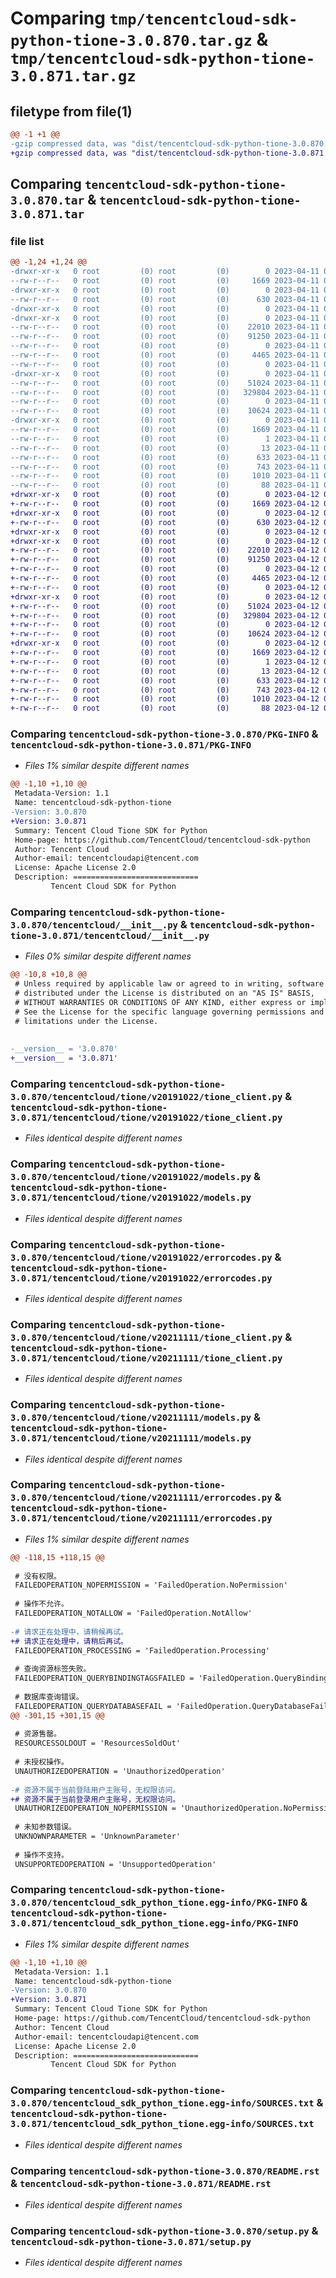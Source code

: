 # Comparing `tmp/tencentcloud-sdk-python-tione-3.0.870.tar.gz` & `tmp/tencentcloud-sdk-python-tione-3.0.871.tar.gz`

## filetype from file(1)

```diff
@@ -1 +1 @@
-gzip compressed data, was "dist/tencentcloud-sdk-python-tione-3.0.870.tar", last modified: Tue Apr 11 03:56:12 2023, max compression
+gzip compressed data, was "dist/tencentcloud-sdk-python-tione-3.0.871.tar", last modified: Wed Apr 12 00:44:07 2023, max compression
```

## Comparing `tencentcloud-sdk-python-tione-3.0.870.tar` & `tencentcloud-sdk-python-tione-3.0.871.tar`

### file list

```diff
@@ -1,24 +1,24 @@
-drwxr-xr-x   0 root         (0) root         (0)        0 2023-04-11 03:56:12.000000 tencentcloud-sdk-python-tione-3.0.870/
--rw-r--r--   0 root         (0) root         (0)     1669 2023-04-11 03:56:12.000000 tencentcloud-sdk-python-tione-3.0.870/PKG-INFO
-drwxr-xr-x   0 root         (0) root         (0)        0 2023-04-11 03:56:12.000000 tencentcloud-sdk-python-tione-3.0.870/tencentcloud/
--rw-r--r--   0 root         (0) root         (0)      630 2023-04-11 03:56:12.000000 tencentcloud-sdk-python-tione-3.0.870/tencentcloud/__init__.py
-drwxr-xr-x   0 root         (0) root         (0)        0 2023-04-11 03:56:12.000000 tencentcloud-sdk-python-tione-3.0.870/tencentcloud/tione/
-drwxr-xr-x   0 root         (0) root         (0)        0 2023-04-11 03:56:12.000000 tencentcloud-sdk-python-tione-3.0.870/tencentcloud/tione/v20191022/
--rw-r--r--   0 root         (0) root         (0)    22010 2023-04-11 03:56:12.000000 tencentcloud-sdk-python-tione-3.0.870/tencentcloud/tione/v20191022/tione_client.py
--rw-r--r--   0 root         (0) root         (0)    91250 2023-04-11 03:56:12.000000 tencentcloud-sdk-python-tione-3.0.870/tencentcloud/tione/v20191022/models.py
--rw-r--r--   0 root         (0) root         (0)        0 2023-04-11 03:56:12.000000 tencentcloud-sdk-python-tione-3.0.870/tencentcloud/tione/v20191022/__init__.py
--rw-r--r--   0 root         (0) root         (0)     4465 2023-04-11 03:56:12.000000 tencentcloud-sdk-python-tione-3.0.870/tencentcloud/tione/v20191022/errorcodes.py
--rw-r--r--   0 root         (0) root         (0)        0 2023-04-11 03:56:12.000000 tencentcloud-sdk-python-tione-3.0.870/tencentcloud/tione/__init__.py
-drwxr-xr-x   0 root         (0) root         (0)        0 2023-04-11 03:56:12.000000 tencentcloud-sdk-python-tione-3.0.870/tencentcloud/tione/v20211111/
--rw-r--r--   0 root         (0) root         (0)    51024 2023-04-11 03:56:12.000000 tencentcloud-sdk-python-tione-3.0.870/tencentcloud/tione/v20211111/tione_client.py
--rw-r--r--   0 root         (0) root         (0)   329804 2023-04-11 03:56:12.000000 tencentcloud-sdk-python-tione-3.0.870/tencentcloud/tione/v20211111/models.py
--rw-r--r--   0 root         (0) root         (0)        0 2023-04-11 03:56:12.000000 tencentcloud-sdk-python-tione-3.0.870/tencentcloud/tione/v20211111/__init__.py
--rw-r--r--   0 root         (0) root         (0)    10624 2023-04-11 03:56:12.000000 tencentcloud-sdk-python-tione-3.0.870/tencentcloud/tione/v20211111/errorcodes.py
-drwxr-xr-x   0 root         (0) root         (0)        0 2023-04-11 03:56:12.000000 tencentcloud-sdk-python-tione-3.0.870/tencentcloud_sdk_python_tione.egg-info/
--rw-r--r--   0 root         (0) root         (0)     1669 2023-04-11 03:56:12.000000 tencentcloud-sdk-python-tione-3.0.870/tencentcloud_sdk_python_tione.egg-info/PKG-INFO
--rw-r--r--   0 root         (0) root         (0)        1 2023-04-11 03:56:12.000000 tencentcloud-sdk-python-tione-3.0.870/tencentcloud_sdk_python_tione.egg-info/dependency_links.txt
--rw-r--r--   0 root         (0) root         (0)       13 2023-04-11 03:56:12.000000 tencentcloud-sdk-python-tione-3.0.870/tencentcloud_sdk_python_tione.egg-info/top_level.txt
--rw-r--r--   0 root         (0) root         (0)      633 2023-04-11 03:56:12.000000 tencentcloud-sdk-python-tione-3.0.870/tencentcloud_sdk_python_tione.egg-info/SOURCES.txt
--rw-r--r--   0 root         (0) root         (0)      743 2023-04-11 03:56:12.000000 tencentcloud-sdk-python-tione-3.0.870/README.rst
--rw-r--r--   0 root         (0) root         (0)     1010 2023-04-11 03:56:12.000000 tencentcloud-sdk-python-tione-3.0.870/setup.py
--rw-r--r--   0 root         (0) root         (0)       88 2023-04-11 03:56:12.000000 tencentcloud-sdk-python-tione-3.0.870/setup.cfg
+drwxr-xr-x   0 root         (0) root         (0)        0 2023-04-12 00:44:07.000000 tencentcloud-sdk-python-tione-3.0.871/
+-rw-r--r--   0 root         (0) root         (0)     1669 2023-04-12 00:44:07.000000 tencentcloud-sdk-python-tione-3.0.871/PKG-INFO
+drwxr-xr-x   0 root         (0) root         (0)        0 2023-04-12 00:44:07.000000 tencentcloud-sdk-python-tione-3.0.871/tencentcloud/
+-rw-r--r--   0 root         (0) root         (0)      630 2023-04-12 00:44:07.000000 tencentcloud-sdk-python-tione-3.0.871/tencentcloud/__init__.py
+drwxr-xr-x   0 root         (0) root         (0)        0 2023-04-12 00:44:07.000000 tencentcloud-sdk-python-tione-3.0.871/tencentcloud/tione/
+drwxr-xr-x   0 root         (0) root         (0)        0 2023-04-12 00:44:07.000000 tencentcloud-sdk-python-tione-3.0.871/tencentcloud/tione/v20191022/
+-rw-r--r--   0 root         (0) root         (0)    22010 2023-04-12 00:44:07.000000 tencentcloud-sdk-python-tione-3.0.871/tencentcloud/tione/v20191022/tione_client.py
+-rw-r--r--   0 root         (0) root         (0)    91250 2023-04-12 00:44:07.000000 tencentcloud-sdk-python-tione-3.0.871/tencentcloud/tione/v20191022/models.py
+-rw-r--r--   0 root         (0) root         (0)        0 2023-04-12 00:44:07.000000 tencentcloud-sdk-python-tione-3.0.871/tencentcloud/tione/v20191022/__init__.py
+-rw-r--r--   0 root         (0) root         (0)     4465 2023-04-12 00:44:07.000000 tencentcloud-sdk-python-tione-3.0.871/tencentcloud/tione/v20191022/errorcodes.py
+-rw-r--r--   0 root         (0) root         (0)        0 2023-04-12 00:44:07.000000 tencentcloud-sdk-python-tione-3.0.871/tencentcloud/tione/__init__.py
+drwxr-xr-x   0 root         (0) root         (0)        0 2023-04-12 00:44:07.000000 tencentcloud-sdk-python-tione-3.0.871/tencentcloud/tione/v20211111/
+-rw-r--r--   0 root         (0) root         (0)    51024 2023-04-12 00:44:07.000000 tencentcloud-sdk-python-tione-3.0.871/tencentcloud/tione/v20211111/tione_client.py
+-rw-r--r--   0 root         (0) root         (0)   329804 2023-04-12 00:44:07.000000 tencentcloud-sdk-python-tione-3.0.871/tencentcloud/tione/v20211111/models.py
+-rw-r--r--   0 root         (0) root         (0)        0 2023-04-12 00:44:07.000000 tencentcloud-sdk-python-tione-3.0.871/tencentcloud/tione/v20211111/__init__.py
+-rw-r--r--   0 root         (0) root         (0)    10624 2023-04-12 00:44:07.000000 tencentcloud-sdk-python-tione-3.0.871/tencentcloud/tione/v20211111/errorcodes.py
+drwxr-xr-x   0 root         (0) root         (0)        0 2023-04-12 00:44:07.000000 tencentcloud-sdk-python-tione-3.0.871/tencentcloud_sdk_python_tione.egg-info/
+-rw-r--r--   0 root         (0) root         (0)     1669 2023-04-12 00:44:07.000000 tencentcloud-sdk-python-tione-3.0.871/tencentcloud_sdk_python_tione.egg-info/PKG-INFO
+-rw-r--r--   0 root         (0) root         (0)        1 2023-04-12 00:44:07.000000 tencentcloud-sdk-python-tione-3.0.871/tencentcloud_sdk_python_tione.egg-info/dependency_links.txt
+-rw-r--r--   0 root         (0) root         (0)       13 2023-04-12 00:44:07.000000 tencentcloud-sdk-python-tione-3.0.871/tencentcloud_sdk_python_tione.egg-info/top_level.txt
+-rw-r--r--   0 root         (0) root         (0)      633 2023-04-12 00:44:07.000000 tencentcloud-sdk-python-tione-3.0.871/tencentcloud_sdk_python_tione.egg-info/SOURCES.txt
+-rw-r--r--   0 root         (0) root         (0)      743 2023-04-12 00:44:07.000000 tencentcloud-sdk-python-tione-3.0.871/README.rst
+-rw-r--r--   0 root         (0) root         (0)     1010 2023-04-12 00:44:07.000000 tencentcloud-sdk-python-tione-3.0.871/setup.py
+-rw-r--r--   0 root         (0) root         (0)       88 2023-04-12 00:44:07.000000 tencentcloud-sdk-python-tione-3.0.871/setup.cfg
```

### Comparing `tencentcloud-sdk-python-tione-3.0.870/PKG-INFO` & `tencentcloud-sdk-python-tione-3.0.871/PKG-INFO`

 * *Files 1% similar despite different names*

```diff
@@ -1,10 +1,10 @@
 Metadata-Version: 1.1
 Name: tencentcloud-sdk-python-tione
-Version: 3.0.870
+Version: 3.0.871
 Summary: Tencent Cloud Tione SDK for Python
 Home-page: https://github.com/TencentCloud/tencentcloud-sdk-python
 Author: Tencent Cloud
 Author-email: tencentcloudapi@tencent.com
 License: Apache License 2.0
 Description: ============================
         Tencent Cloud SDK for Python
```

### Comparing `tencentcloud-sdk-python-tione-3.0.870/tencentcloud/__init__.py` & `tencentcloud-sdk-python-tione-3.0.871/tencentcloud/__init__.py`

 * *Files 0% similar despite different names*

```diff
@@ -10,8 +10,8 @@
 # Unless required by applicable law or agreed to in writing, software
 # distributed under the License is distributed on an "AS IS" BASIS,
 # WITHOUT WARRANTIES OR CONDITIONS OF ANY KIND, either express or implied.
 # See the License for the specific language governing permissions and
 # limitations under the License.
 
 
-__version__ = '3.0.870'
+__version__ = '3.0.871'
```

### Comparing `tencentcloud-sdk-python-tione-3.0.870/tencentcloud/tione/v20191022/tione_client.py` & `tencentcloud-sdk-python-tione-3.0.871/tencentcloud/tione/v20191022/tione_client.py`

 * *Files identical despite different names*

### Comparing `tencentcloud-sdk-python-tione-3.0.870/tencentcloud/tione/v20191022/models.py` & `tencentcloud-sdk-python-tione-3.0.871/tencentcloud/tione/v20191022/models.py`

 * *Files identical despite different names*

### Comparing `tencentcloud-sdk-python-tione-3.0.870/tencentcloud/tione/v20191022/errorcodes.py` & `tencentcloud-sdk-python-tione-3.0.871/tencentcloud/tione/v20191022/errorcodes.py`

 * *Files identical despite different names*

### Comparing `tencentcloud-sdk-python-tione-3.0.870/tencentcloud/tione/v20211111/tione_client.py` & `tencentcloud-sdk-python-tione-3.0.871/tencentcloud/tione/v20211111/tione_client.py`

 * *Files identical despite different names*

### Comparing `tencentcloud-sdk-python-tione-3.0.870/tencentcloud/tione/v20211111/models.py` & `tencentcloud-sdk-python-tione-3.0.871/tencentcloud/tione/v20211111/models.py`

 * *Files identical despite different names*

### Comparing `tencentcloud-sdk-python-tione-3.0.870/tencentcloud/tione/v20211111/errorcodes.py` & `tencentcloud-sdk-python-tione-3.0.871/tencentcloud/tione/v20211111/errorcodes.py`

 * *Files 1% similar despite different names*

```diff
@@ -118,15 +118,15 @@
 
 # 没有权限。
 FAILEDOPERATION_NOPERMISSION = 'FailedOperation.NoPermission'
 
 # 操作不允许。
 FAILEDOPERATION_NOTALLOW = 'FailedOperation.NotAllow'
 
-# 请求正在处理中，请稍候再试。
+# 请求正在处理中，请稍后再试。
 FAILEDOPERATION_PROCESSING = 'FailedOperation.Processing'
 
 # 查询资源标签失败。
 FAILEDOPERATION_QUERYBINDINGTAGSFAILED = 'FailedOperation.QueryBindingTagsFailed'
 
 # 数据库查询错误。
 FAILEDOPERATION_QUERYDATABASEFAIL = 'FailedOperation.QueryDatabaseFail'
@@ -301,15 +301,15 @@
 
 # 资源售罄。
 RESOURCESSOLDOUT = 'ResourcesSoldOut'
 
 # 未授权操作。
 UNAUTHORIZEDOPERATION = 'UnauthorizedOperation'
 
-# 资源不属于当前登陆用户主账号，无权限访问。
+# 资源不属于当前登录用户主账号，无权限访问。
 UNAUTHORIZEDOPERATION_NOPERMISSION = 'UnauthorizedOperation.NoPermission'
 
 # 未知参数错误。
 UNKNOWNPARAMETER = 'UnknownParameter'
 
 # 操作不支持。
 UNSUPPORTEDOPERATION = 'UnsupportedOperation'
```

### Comparing `tencentcloud-sdk-python-tione-3.0.870/tencentcloud_sdk_python_tione.egg-info/PKG-INFO` & `tencentcloud-sdk-python-tione-3.0.871/tencentcloud_sdk_python_tione.egg-info/PKG-INFO`

 * *Files 1% similar despite different names*

```diff
@@ -1,10 +1,10 @@
 Metadata-Version: 1.1
 Name: tencentcloud-sdk-python-tione
-Version: 3.0.870
+Version: 3.0.871
 Summary: Tencent Cloud Tione SDK for Python
 Home-page: https://github.com/TencentCloud/tencentcloud-sdk-python
 Author: Tencent Cloud
 Author-email: tencentcloudapi@tencent.com
 License: Apache License 2.0
 Description: ============================
         Tencent Cloud SDK for Python
```

### Comparing `tencentcloud-sdk-python-tione-3.0.870/tencentcloud_sdk_python_tione.egg-info/SOURCES.txt` & `tencentcloud-sdk-python-tione-3.0.871/tencentcloud_sdk_python_tione.egg-info/SOURCES.txt`

 * *Files identical despite different names*

### Comparing `tencentcloud-sdk-python-tione-3.0.870/README.rst` & `tencentcloud-sdk-python-tione-3.0.871/README.rst`

 * *Files identical despite different names*

### Comparing `tencentcloud-sdk-python-tione-3.0.870/setup.py` & `tencentcloud-sdk-python-tione-3.0.871/setup.py`

 * *Files identical despite different names*

